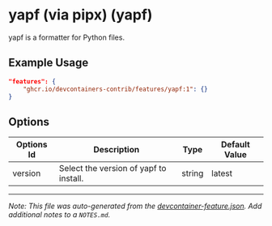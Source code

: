 
# yapf (via pipx) (yapf)

yapf is a formatter for Python files.

## Example Usage

```json
"features": {
    "ghcr.io/devcontainers-contrib/features/yapf:1": {}
}
```

## Options

| Options Id | Description | Type | Default Value |
|-----|-----|-----|-----|
| version | Select the version of yapf to install. | string | latest |



---

_Note: This file was auto-generated from the [devcontainer-feature.json](https://github.com/devcontainers-contrib/features/blob/main/src/yapf/devcontainer-feature.json).  Add additional notes to a `NOTES.md`._
